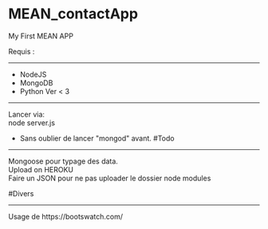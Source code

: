 # MEAN_contactApp
My First MEAN APP

Requis :
<hr>
<ul>
<li>NodeJS</li>
<li>MongoDB</li>
<li>Python Ver < 3</li>
</ul>
<hr>

Lancer via:
<br>
node server.js
<br>
* Sans oublier de lancer "mongod" avant.
#Todo
<hr>
Mongoose pour typage des data.
<br>
Upload on HEROKU
<br>
Faire un JSON pour ne pas uploader le dossier node modules

#Divers
<hr>
Usage de https://bootswatch.com/
